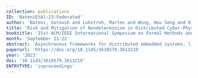 ```yaml
---
collection: publications
ID: 'BateniEtAl:23:Federated'
author: 'Bateni, Soroush and Lohstroh, Marten and Wong, Hou Seng and Kim, Hokeun and Lin, Shaokai and Menard, Christian and Lee, Edward A.'
title: "Risk and Mitigation of Nondeterminism in Distributed Cyber-Physical Systems"
booktitle: '21st ACM/IEEE International Symposium on Formal Methods and Models for System Design (MEMOCODE), Hamburg, Germany'
month: 'September 21-22'
abstract: 'Asynchronous frameworks for distributed embedded systems, like ROS and MQTT, are increasingly used in safety-critical applications such as autonomous driving, where the cost of unintended behavior is high. The loose coordination between the components in these frameworks gives rise to nondeterminism, where factors such as communication timing can lead to arbitrary ordering in the handling of messages. In this paper, we show that this problem compromises safety and complicates system design in Autoware.Auto 1.0, a popular open-source autonomous driving framework based on ROS 2. We extend the Lingua Franca coordination language to support distributed execution, port Autoware.Auto to Lingua Franca, and show that our solution avoids the identified problems. We assess the performance of our federated runtime implementation and show that it is competitive for this application. We also compare our achievable throughput to ROS 2 and MQTT using microbenchmarks and find that we can match or exceed the throughput of those frameworks while preserving determinism.'
paperurl: 'https://doi.org/10.1145/3610579.3613219'
year: '2023'
doi: '10.1145/3610579.3613219'
ENTRYTYPE: 'inproceedings'
---
```

